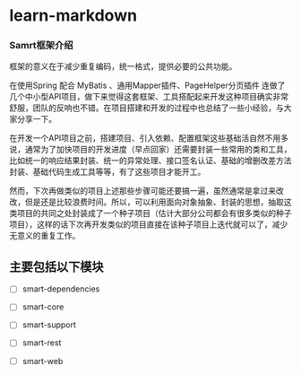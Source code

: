 # learn-markdown
### Samrt框架介绍
框架的意义在于减少重复编码，统一格式，提供必要的公共功能。


在使用Spring 配合 MyBatis 、通用Mapper插件、PageHelper分页插件 连做了几个中小型API项目，做下来觉得这套框架、工具搭配起来开发这种项目确实非常舒服，团队的反响也不错。在项目搭建和开发的过程中也总结了一些小经验，与大家分享一下。

在开发一个API项目之前，搭建项目、引入依赖、配置框架这些基础活自然不用多说，通常为了加快项目的开发进度（早点回家）还需要封装一些常用的类和工具，比如统一的响应结果封装、统一的异常处理、接口签名认证、基础的增删改差方法封装、基础代码生成工具等等，有了这些项目才能开工。

然而，下次再做类似的项目上述那些步骤可能还要搞一遍，虽然通常是拿过来改改，但是还是比较浪费时间。所以，可以利用面向对象抽象、封装的思想，抽取这类项目的共同之处封装成了一个种子项目（估计大部分公司都会有很多类似的种子项目），这样的话下次再开发类似的项目直接在该种子项目上迭代就可以了，减少无意义的重复工作。

## 主要包括以下模块
- [ ] smart-dependencies
- [ ] smart-core
- [ ] smart-support
- [ ] smart-rest
- [ ] smart-web

